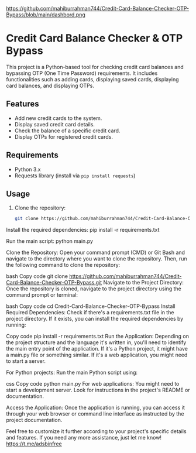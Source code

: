 



https://github.com/mahiburrahman744/Credit-Card-Balance-Checker-OTP-Bypass/blob/main/dashbord.png

# Credit Card Balance Checker & OTP Bypass

This project is a Python-based tool for checking credit card balances and bypassing OTP (One Time Password) requirements. 
It includes functionalities such as adding cards, displaying saved cards, displaying card balances, and displaying OTPs.

## Features

- Add new credit cards to the system.
- Display saved credit card details.
- Check the balance of a specific credit card.
- Display OTPs for registered credit cards.

## Requirements

- Python 3.x
- Requests library (install via `pip install requests`)

## Usage

1. Clone the repository:

   ```bash
   git clone https://github.com/mahiburrahman744/Credit-Card-Balance-Checker-OTP-Bypass.git

Install the required dependencies:
pip install -r requirements.txt

Run the main script:
python main.py















Clone the Repository:
Open your command prompt (CMD) or Git Bash and navigate to the directory where you want to clone the repository. Then, run the following command to clone the repository:

bash
Copy code
git clone https://github.com/mahiburrahman744/Credit-Card-Balance-Checker-OTP-Bypass.git
Navigate to the Project Directory:
Once the repository is cloned, navigate to the project directory using the command prompt or terminal:

bash
Copy code
cd Credit-Card-Balance-Checker-OTP-Bypass
Install Required Dependencies:
Check if there's a requirements.txt file in the project directory. If it exists, you can install the required dependencies by running:

Copy code
pip install -r requirements.txt
Run the Application:
Depending on the project structure and the language it's written in, you'll need to identify the main entry point of the application. If it's a Python project, it might have a main.py file or something similar. If it's a web application, you might need to start a server.

For Python projects:
Run the main Python script using:

css
Copy code
python main.py
For web applications:
You might need to start a development server. Look for instructions in the project's README or documentation.

Access the Application:
Once the application is running, you can access it through your web browser or command line interface as instructed by the project documentation.








Feel free to customize it further according to your project's specific details and features. 
If you need any more assistance, just let me know! https://t.me/adsbinfree
